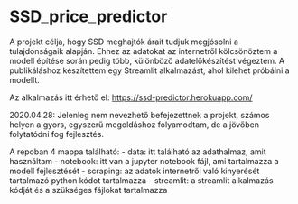 # SSD_price_predictor
A projekt célja, hogy SSD meghajtók árait tudjuk megjósolni a tulajdonságaik alapján. Ehhez az adatokat az internetről kölcsönöztem a modell építése során pedig több, különböző adatelőkészítést végeztem. A publikáláshoz készítettem egy Streamlit alkalmazást, ahol kilehet próbálni a modellt.

Az alkalmazás itt érhető el: https://ssd-predictor.herokuapp.com/

2020.04.28:
Jelenleg nem nevezhető befejezettnek a projekt, számos helyen a gyors, egyszerű megoldáshoz folyamodtam, de a jövőben folytatódni fog fejlesztés.

A repoban 4 mappa található: 
    - data: itt található az adathalmaz, amit használtam
    - notebook: itt van a jupyter notebook fájl, ami tartalmazza a modell fejlesztését
    - scraping: az adatok internetről való kinyerését tartalmazó python kódot tartalmazza
    - streamlit: a streamlit alkalmazás kódját és a szükséges fájlokat tartalmazza
